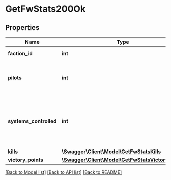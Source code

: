 # GetFwStats200Ok

## Properties
Name | Type | Description | Notes
------------ | ------------- | ------------- | -------------
**faction_id** | **int** | faction_id integer | 
**pilots** | **int** | How many pilots fight for the given faction | 
**systems_controlled** | **int** | The number of solar systems controlled by the given faction | 
**kills** | [**\Swagger\Client\Model\GetFwStatsKills**](GetFwStatsKills.md) |  | 
**victory_points** | [**\Swagger\Client\Model\GetFwStatsVictoryPoints**](GetFwStatsVictoryPoints.md) |  | 

[[Back to Model list]](../README.md#documentation-for-models) [[Back to API list]](../README.md#documentation-for-api-endpoints) [[Back to README]](../README.md)


